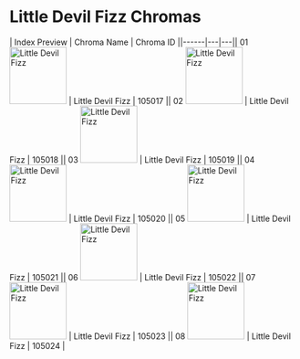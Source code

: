 # Little Devil Fizz Chromas

| Index  Preview | Chroma Name | Chroma ID ||------|---|---|| 01  <img src='https://raw.communitydragon.org/latest/plugins/rcp-be-lol-game-data/global/default/v1/champion-chroma-images/105/105017.png' alt='Little Devil Fizz' width='100'> | Little Devil Fizz | 105017 || 02  <img src='https://raw.communitydragon.org/latest/plugins/rcp-be-lol-game-data/global/default/v1/champion-chroma-images/105/105018.png' alt='Little Devil Fizz' width='100'> | Little Devil Fizz | 105018 || 03  <img src='https://raw.communitydragon.org/latest/plugins/rcp-be-lol-game-data/global/default/v1/champion-chroma-images/105/105019.png' alt='Little Devil Fizz' width='100'> | Little Devil Fizz | 105019 || 04  <img src='https://raw.communitydragon.org/latest/plugins/rcp-be-lol-game-data/global/default/v1/champion-chroma-images/105/105020.png' alt='Little Devil Fizz' width='100'> | Little Devil Fizz | 105020 || 05  <img src='https://raw.communitydragon.org/latest/plugins/rcp-be-lol-game-data/global/default/v1/champion-chroma-images/105/105021.png' alt='Little Devil Fizz' width='100'> | Little Devil Fizz | 105021 || 06  <img src='https://raw.communitydragon.org/latest/plugins/rcp-be-lol-game-data/global/default/v1/champion-chroma-images/105/105022.png' alt='Little Devil Fizz' width='100'> | Little Devil Fizz | 105022 || 07  <img src='https://raw.communitydragon.org/latest/plugins/rcp-be-lol-game-data/global/default/v1/champion-chroma-images/105/105023.png' alt='Little Devil Fizz' width='100'> | Little Devil Fizz | 105023 || 08  <img src='https://raw.communitydragon.org/latest/plugins/rcp-be-lol-game-data/global/default/v1/champion-chroma-images/105/105024.png' alt='Little Devil Fizz' width='100'> | Little Devil Fizz | 105024 |